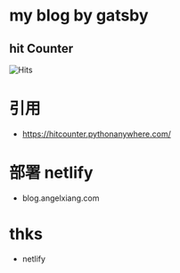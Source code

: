 # my blog by gatsby

## hit Counter
<img src="http://39.108.57.183:8020/api/v1/count/tag.svg?url=http%3A%2F%2Fblog.angelxiang.com" alt="Hits"/>

# 引用
- https://hitcounter.pythonanywhere.com/
# 部署 netlify
- blog.angelxiang.com

# thks
- netlify

